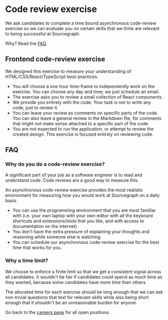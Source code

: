 # Code review exercise

We ask candidates to complete a time bound asynchronous code-review exercise so we can evaluate you on certain skills that we think are relevant to being successful at Sourcegraph.

Why? Read the [FAQ](#FAQ).

## Frontend code-review exercise

We designed this exercise to measure your understanding of HTML/CSS/React/TypeScript best-practices.

- You will choose a one hour time-frame to independently work on the exercise. You can choose any day and time; we just schedule an email.
- The exercise asks you to review a small collection of React components.
- We provide you entirely with the code. Your task is not to write any code, just to review it.
- You can leave your review as comments on specific parts of the code. You can also leave a general review in the Markdown file, for comments that might not make sense attached to a specific part of the code.
- You are not expected to run the application, or attempt to review the created design. This exercise is focused entirely on reviewing code.

## FAQ

### Why do you do a code-review exercise?

A significant part of your job as a software engineer is to read and understand code. Code reviews are a good way to measure this.

An asynchronous code-review exercise provides the most realistic environment for measuring how you would work at Sourcegraph on a daily basis.

- You can use the programming environment that you are most familiar with (i.e. your own laptop with your own editor with all the keyboard shortcuts and extensions/tools that you like, and with access to documentation on the internet).
- You don't have the extra pressure of explaining your thoughts and reasoning while someone else is watching.
- You can schedule our asynchronous code-review exercise for the best time that works for you.

### Why a time limit?

We choose to enforce a finite limit so that we get a consistent signal across all candidates. It wouldn't be fair if candidates could spend as much time as they wanted, because some candidates have more time than others.

The allocated time for each exercise should be long enough that we can ask non-trivial questions that test for relevant skills while also being short enough that it shouldn't be an unreasonable burden for anyone.

Go back to the [careers page](https://boards.greenhouse.io/sourcegraph91) for all open positions.
